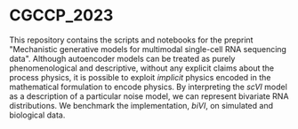 # CGCCP_2023
This repository contains the scripts and notebooks for the preprint "Mechanistic generative models for multimodal single-cell RNA sequencing data". Although autoencoder models can be treated as purely phenomenological and descriptive, without any explicit claims about the process physics, it is possible to exploit *implicit* physics encoded in the mathematical formulation to encode physics. By interpreting the _scVI_ model as a description of a particular noise model, we can represent bivariate RNA distributions. We benchmark the implementation, _biVI_, on simulated and biological data.
